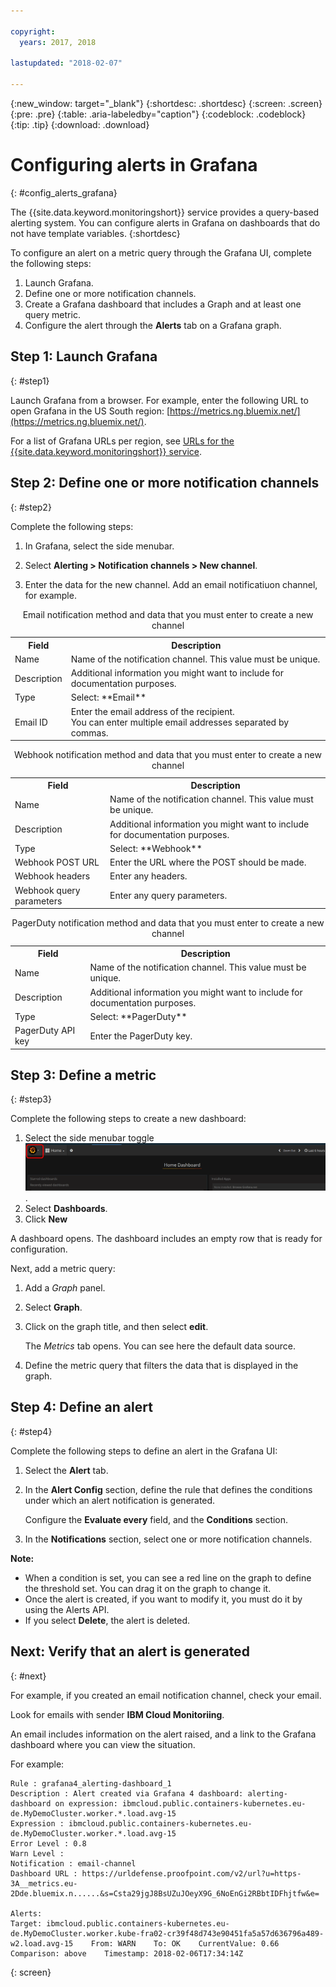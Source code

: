 ```yaml
---

copyright:
  years: 2017, 2018

lastupdated: "2018-02-07"

---
```


{:new_window: target="_blank"}
{:shortdesc: .shortdesc}
{:screen: .screen}
{:pre: .pre}
{:table: .aria-labeledby="caption"}
{:codeblock: .codeblock}
{:tip: .tip}
{:download: .download}

# Configuring alerts in Grafana
{: #config_alerts_grafana}

The {{site.data.keyword.monitoringshort}} service provides a query-based alerting system. You can configure alerts in Grafana on dashboards that do not have template variables. 
{:shortdesc}

To configure an alert on a metric query through the Grafana UI, complete the following steps:

1. Launch Grafana.
2. Define one or more notification channels.
3. Create a Grafana dashboard that includes a Graph and at least one query metric. 
4. Configure the alert through the **Alerts** tab on a Grafana graph.

## Step 1: Launch Grafana
{: #step1}

Launch Grafana from a browser. For example, enter the following URL to open Grafana in the US South region: [https://metrics.ng.bluemix.net/](https://metrics.ng.bluemix.net/).

For a list of Grafana URLs per region, see [URLs for the {{site.data.keyword.monitoringshort}} service](/docs/services/cloud-monitoring/monitoring_ov.html#region).

## Step 2: Define one or more notification channels
{: #step2}

Complete the following steps:

1. In Grafana, select the side menubar.

2. Select **Alerting > Notification channels > New channel**.

3. Enter the data for the new channel. Add an email notificatiuon channel, for example.

<table>
  <caption>Email notification method and data that you must enter to create a new channel</caption>
  <tr>
     <th>Field</th>
     <th>Description</th>
  </tr>
  <tr>
    <td>Name</td>
    <td>Name of the notification channel. This value must be unique.</td>
  </tr>
  <tr>
    <td>Description</td>
    <td>Additional information you might want to include for documentation purposes.</td>
  </tr>
  <tr>
    <td>Type</td>
    <td>Select: **Email**</td>
  </tr>
  <tr>
    <td>Email ID</td>
    <td>Enter the email address of the recipient. </br>You can enter multiple email addresses separated by commas.</td>
  </tr>
</table>

<table>
  <caption>Webhook notification method and data that you must enter to create a new channel</caption>
  <tr>
     <th>Field</th>
     <th>Description</th>
  </tr>
  <tr>
    <td>Name</td>
    <td>Name of the notification channel. This value must be unique.</td>
  </tr>
  <tr>
    <td>Description</td>
    <td>Additional information you might want to include for documentation purposes.</td>
  </tr>
  <tr>
    <td>Type</td>
    <td>Select: **Webhook**</td>
  </tr>
  <tr>
    <td>Webhook POST URL</td>
    <td>Enter the URL where the POST should be made.</td>
  </tr>
  <tr>
    <td>Webhook headers</td>
    <td>Enter any headers.</td>
  </tr>
  <tr>
    <td>Webhook query parameters</td>
    <td>Enter any query parameters.</td>
  </tr>
</table>

<table>
  <caption>PagerDuty notification method and data that you must enter to create a new channel</caption>
  <tr>
     <th>Field</th>
     <th>Description</th>
  </tr>
  <tr>
    <td>Name</td>
    <td>Name of the notification channel. This value must be unique.</td>
  </tr>
  <tr>
    <td>Description</td>
    <td>Additional information you might want to include for documentation purposes.</td>
  </tr>
  <tr>
    <td>Type</td>
    <td>Select: **PagerDuty**</td>
  </tr>
  <tr>
    <td>PagerDuty API key</td>
    <td>Enter the PagerDuty key.</td>
  </tr>
</table>

## Step 3: Define a metric
{: #step3}

Complete the following steps to create a new dashboard:

1. Select the side menubar toggle ![Grafana sidemenu bar](images/grafana_settings.gif "Grafana sidemenu bar").
2. Select **Dashboards**.
3. Click **New**

A dashboard opens. The dashboard includes an empty row that is ready for configuration. 

Next, add a metric query:

1. Add a *Graph* panel.
2. Select **Graph**.
3. Click on the graph title, and then select **edit**.
    
    The *Metrics* tab opens. You can see here the default data source.
    
4. Define the metric query that filters the data that is displayed in the graph. 


## Step 4: Define an alert
{: #step4}

Complete the following steps to define an alert in the Grafana UI:

1. Select the **Alert** tab.
2. In the **Alert Config** section, define the rule that defines the conditions under which an alert notification is generated.

    Configure the **Evaluate every** field, and the **Conditions** section.

3. In the **Notifications** section, select one or more notification channels.

**Note:** 

* When a condition is set, you can see a red line on the graph to define the threshold set. You can drag it on the graph to change it.
* Once the alert is created, if you want to modify it, you must do it by using the Alerts API.
* If you select **Delete**, the alert is deleted.

## Next: Verify that an alert is generated
{: #next}

For example, if you created an email notification channel, check your email.

Look for emails with sender **IBM Cloud Monitoriing**.

An email includes information on the alert raised, and a link to the Grafana dashboard where you can view the situation.

For example:

```
Rule : grafana4_alerting-dashboard_1
Description : Alert created via Grafana 4 dashboard: alerting-dashboard on expression: ibmcloud.public.containers-kubernetes.eu-de.MyDemoCluster.worker.*.load.avg-15
Expression : ibmcloud.public.containers-kubernetes.eu-de.MyDemoCluster.worker.*.load.avg-15
Error Level : 0.8
Warn Level : 
Notification : email-channel
Dashboard URL : https://urldefense.proofpoint.com/v2/url?u=https-3A__metrics.eu-2Dde.bluemix.n......&s=Csta29jgJ8BsUZuJOeyX9G_6NoEnGi2RBbtIDFhjtfw&e=

Alerts:
Target: ibmcloud.public.containers-kubernetes.eu-de.MyDemoCluster.worker.kube-fra02-cr39f48d743e90451fa5a57d636796a489-w2.load.avg-15    From: WARN    To: OK    CurrentValue: 0.66    Comparison: above    Timestamp: 2018-02-06T17:34:14Z
```
{: screen}


